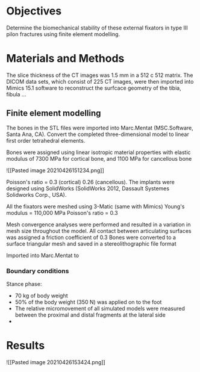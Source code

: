# Objectives
Determine the biomechanical stability of these external fixators in type III pilon fractures using finite element modelling.

# Materials and Methods
The slice thickness of the CT images was 1.5 mm in a 512 c 512 matrix.
The DICOM data sets, which consist of 225 CT images, were then imported into Mimics 15.1 software to reconstruct the surfcace geometry of the tibia, fibula ...

## Finite element modelling
The bones in the STL files were imported into Marc.Mentat (MSC.Software, Santa Ana, CA). 
Convert the completed three-dimensional model to linear first order tetrahedral elements. 

Bones were assigned using linear isotropic material properties with elastic modulus of 7300 MPa for cortical bone, and 1100 MPa for cancellous bone

![[Pasted image 20210426151234.png]]

Poisson's ratio = 0.3 (cortical) 0.26 (cancellous).
The implants were designed using SolidWorks (SolidWorks 2012, Dassault Systemes Solidworks Corp., USA).

All the fixators were meshed using 3-Matic (same with Mimics)
Young's modulus = 110,000 MPa
Poisson's ratio = 0.3

Mesh convergence analyses were performed and resulted in a variation in mesh size throughout the model. 
All contact between articulating surfaces was assigned a friction coefficient of 0.3
Bones were converted to a surface triangular mesh and saved in a stereolithographic file format

Imported into Marc.Mentat to 
### Boundary conditions
Stance phase:
- 70 kg of body weight
- 50% of the body weight (350 N) was applied on to the foot
- The relative micromovement of all simulated models were measured between the proximal and distal fragments at the lateral side
- 


# Results
![[Pasted image 20210426153424.png]]